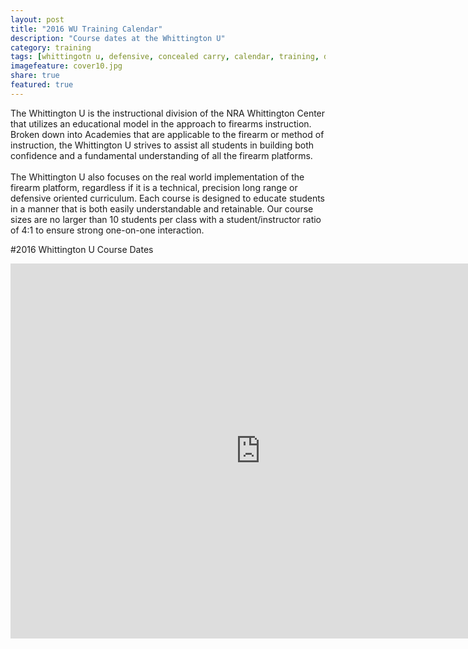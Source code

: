 ```yaml
---
layout: post
title: "2016 WU Training Calendar"
description: "Course dates at the Whittington U"
category: training
tags: [whittingotn u, defensive, concealed carry, calendar, training, dates]
imagefeature: cover10.jpg
share: true
featured: true
---
```




The Whittington U is the instructional division of the NRA Whittington Center that utilizes an educational model in the approach to firearms instruction. Broken down into Academies that are applicable to the firearm or method of instruction, the Whittington U strives to assist all students in building both confidence and a fundamental understanding of all the firearm platforms.<br><br>The Whittington U also focuses on the real world implementation of the firearm platform, regardless if it is a technical, precision long range or defensive oriented curriculum. Each course is designed to educate students in a manner that is both easily understandable and retainable. Our course sizes are no larger than 10 students per class with a student/instructor ratio of 4:1 to ensure strong one-on-one interaction.

#2016 Whittington U Course Dates

<center><iframe src="https://calendar.google.com/calendar/embed?src=whittingtonu2015%40gmail.com&ctz=America/Denver" style="border: 0" width="800" height="600" frameborder="0" scrolling="no"></iframe></center>
 